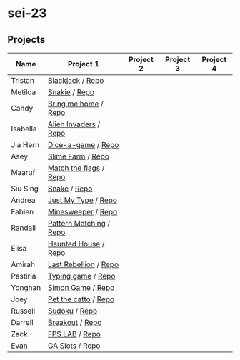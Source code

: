 # sei-23


## Projects

| Name | Project 1 | Project 2 | Project 3 | Project 4 |
| ---- | --------- |---------- | --------- | --------- |
|Tristan|[Blackjack](https://tristan-calleja.github.io/sei23-project1-blackjack/) / [Repo](https://github.com/tristan-calleja/sei23-project1-blackjack)||||
|Metilda|[Snakie](https://metildachee.github.io/snakie) / [Repo](https://github.com/metildachee/snakie#snakie )||||
|Candy|[Bring me home](https://mrsweet5.github.io/arrowkeygame/) / [Repo](https://github.com/mrsweet5/arrowkeygame)||||
|Isabella|[Alien Invaders](https://izzycsy.github.io/proj1-alienInvaders/) / [Repo](https://github.com/izzycsy/proj1-alienInvaders)||||
|Jia Hern|[Dice-a-game](https://jia-hern.github.io/dice-a-game/) / [Repo](https://github.com/jia-hern/dice-a-game)||||
|Asey|[Slime Farm](https://akjw.github.io/Slime-Farm/) / [Repo](https://github.com/akjw/Slime-Farm)||||
|Maaruf|[Match the flags](https://maaruf199.github.io/sei23-proj1/) / [Repo](https://github.com/Maaruf199/sei23-proj1)||||
|Siu Sing|[Snake](https://siu-sing.github.io/snake/) / [Repo](https://github.com/siu-sing/snake)||||
|Andrea|[Just My Type](https://andicodetrf.github.io/ProjectOne_JustMyType/) / [Repo](https://github.com/andicodetrf/ProjectOne_JustMyType)||||
|Fabien|[Minesweeper](https://fabienlimzk.github.io/sei23-project-one-minesweeper/) / [Repo](https://github.com/fabienlimzk/sei23-project-one-minesweeper)||||
|Randall|[Pattern Matching](https://randallalala.github.io/Pattern-Matching/) / [Repo](https://github.com/randallalala/Pattern-Matching)||||
|Elisa|[Haunted House](http://elisaes.github.io/) / [Repo](https://github.com/elisaes/sei23-project1-haunted-house)||||
|Amirah|[Last Rebellion](https://amirahsham01.github.io/proj1-last-rebellion/) / [Repo](https://github.com/amirahsham01/proj1-last-rebellion)||||
|Pastiria|[Typing game](https://cocotums.github.io/pasti-typinggame/) / [Repo](https://github.com/cocotums/pasti-typinggame)||||
|Yonghan|[Simon Game](https://yh-sg.github.io/) / [Repo](https://github.com/yh-sg/sei-23-proj1)||||
|Joey|[Pet the catto](https://joeyqlim.github.io/pet-the-catto/) / [Repo](https://github.com/joeyqlim/pet-the-catto)||||
|Russell|[Sudoku](https://russellcxl.github.io/project-1-sei23/) / [Repo](https://github.com/russellcxl/project-1-sei23)||||
|Darrell|[Breakout](https://zeniethlily.github.io/SEI23-Project-1-Darrell) / [Repo](https://github.com/zeniethlily/SEI23-Project-1-Darrell)||||
|Zack|[FPS LAB](https://zacksolidd.github.io/sei-ga-proj-1/) / [Repo](https://github.com/zackSolidd/sei-ga-proj-1)||||
|Evan|[GA Slots](https://evan-yeo.github.io/Evan-P1-GA-slots/) / [Repo](https://github.com/Evan-Yeo/Evan-P1-GA-slots)||||
